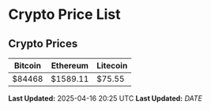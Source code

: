 # Crypto Price List

## Crypto Prices
| Bitcoin | Ethereum | Litecoin |
| ------- | -------- | -------- |
| $84468 | $1589.11 | $75.55 |
**Last Updated:** 2025-04-16 20:25 UTC
**Last Updated:** $DATE$
